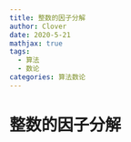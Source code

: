 ```yaml
---
title: 整数的因子分解
author: Clover
date: 2020-5-21
mathjax: true
tags:
  - 算法
  - 数论
categories: 算法数论
---
```


# 整数的因子分解

